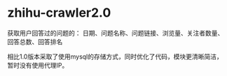 # zhihu-crawler2.0

获取用户回答过的问题的：
日期、问题名称、问题链接、浏览量、关注者数量、回答总数、回答排名

相比1.0版本采取了使用mysql的存储方式，同时优化了代码，模块更清晰简洁，暂时没有使用代理IP。
